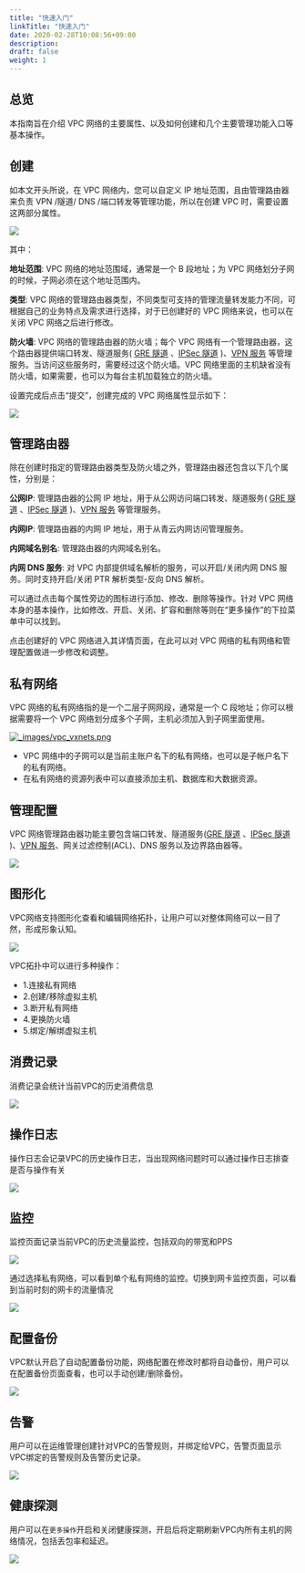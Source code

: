 ```yaml
---
title: "快速入门"
linkTitle: "快速入门"
date: 2020-02-28T10:08:56+09:00
description:
draft: false
weight: 1
---
```



## 总览

本指南旨在介绍 VPC 网络的主要属性、以及如何创建和几个主要管理功能入口等基本操作。

## 创建

如本文开头所说，在 VPC 网络内，您可以自定义 IP 地址范围，且由管理路由器来负责 VPN /隧道/ DNS /端口转发等管理功能，所以在创建 VPC 时，需要设置这两部分属性。

[![](_images/create_vpc.png)](_images/create_vpc.png)

其中：

**地址范围**: VPC 网络的地址范围域，通常是一个 B 段地址；为 VPC 网络划分子网的时候，子网必须在这个地址范围内。

**类型**: VPC 网络的管理路由器类型，不同类型可支持的管理流量转发能力不同，可根据自己的业务特点及需求进行选择，对于已创建好的 VPC 网络来说，也可以在关闭 VPC 网络之后进行修改。

**防火墙**: VPC 网络的管理路由器的防火墙；每个 VPC 网络有一个管理路由器，这个路由器提供端口转发、隧道服务( [GRE 隧道](tunnel/gre) 、[IPSec 隧道](tunnel/ipsec) )、[VPN 服务](vpn) 等管理服务。当访问这些服务时，需要经过这个防火墙。VPC 网络里面的主机缺省没有防火墙，如果需要，也可以为每台主机加载独立的防火墙。

设置完成后点击“提交”，创建完成的 VPC 网络属性显示如下：

[![](_images/vpc_list.png)](_images/vpc_list.png)

## 管理路由器

除在创建时指定的管理路由器类型及防火墙之外，管理路由器还包含以下几个属性，分别是：

**公网IP**: 管理路由器的公网 IP 地址，用于从公网访问端口转发、隧道服务( [GRE 隧道](tunnel/gre) 、[IPSec 隧道](tunnel/ipsec) )、[VPN 服务](vpn) 等管理服务。

**内网IP**: 管理路由器的内网 IP 地址，用于从青云内网访问管理服务。

**内网域名别名**: 管理路由器的内网域名别名。

**内网 DNS 服务**: 对 VPC 内部提供域名解析的服务，可以开启/关闭内网 DNS 服务。同时支持开启/关闭 PTR 解析类型-反向 DNS 解析。

可以通过点击每个属性旁边的图标进行添加、修改、删除等操作。针对 VPC 网络本身的基本操作，比如修改、开启、关闭、扩容和删除等则在“更多操作”的下拉菜单中可以找到。


点击创建好的 VPC 网络进入其详情页面，在此可以对 VPC 网络的私有网络和管理配置做进一步修改和调整。

## 私有网络


VPC 网络的私有网络指的是一个二层子网网段，通常是一个 C 段地址；你可以根据需要将一个 VPC 网络划分成多个子网，主机必须加入到子网里面使用。

[![_images/vpc_vxnets.png](_images/vpc_vxnets.png)](_images/vpc_vxnets.png)

*   VPC 网络中的子网可以是当前主账户名下的私有网络，也可以是子帐户名下的私有网络。
*   在私有网络的资源列表中可以直接添加主机、数据库和大数据资源。


## 管理配置

VPC 网络管理路由器功能主要包含端口转发、隧道服务([GRE 隧道](tunnel/gre) 、[IPSec 隧道](tunnel/ipsec) )、[VPN 服务](vpn)、网关过滤控制(ACL)、DNS 服务以及边界路由器等。

[![](_images/vpc_settings.png)](_images/vpc_settings.png)


    
## 图形化

VPC网络支持图形化查看和编辑网络拓扑，让用户可以对整体网络可以一目了然，形成形象认知。

![](_images/vpc_topo.png)

VPC拓扑中可以进行多种操作：
*  1.连接私有网络
*  2.创建/移除虚拟主机
*  3.断开私有网络
*  4.更换防火墙
*  5.绑定/解绑虚拟主机

## 消费记录

消费记录会统计当前VPC的历史消费信息

![](_images/vpc_charge.png)


## 操作日志

操作日志会记录VPC的历史操作日志，当出现网络问题时可以通过操作日志排查是否与操作有关

![](_images/vpc_log.png)


## 监控

监控页面记录当前VPC的历史流量监控，包括双向的带宽和PPS

![](_images/vpc_monitor.png)

通过选择私有网络，可以看到单个私有网络的监控。切换到网卡监控页面，可以看到当前时刻的网卡的流量情况

![](_images/vpc_monitor2.png)


## 配置备份

VPC默认开启了自动配置备份功能，网络配置在修改时都将自动备份，用户可以在配置备份页面查看，也可以手动创建/删除备份。

![](_images/vpc_config_backup.png)


## 告警

用户可以在运维管理创建针对VPC的告警规则，并绑定给VPC，告警页面显示VPC绑定的告警规则及告警历史记录。

![](_images/vpc_alarm.png)


## 健康探测

用户可以在`更多操作`开启和关闭健康探测，开启后将定期刷新VPC内所有主机的网络情况，包括丢包率和延迟。

![](_images/vpc_healthcheck.png)

